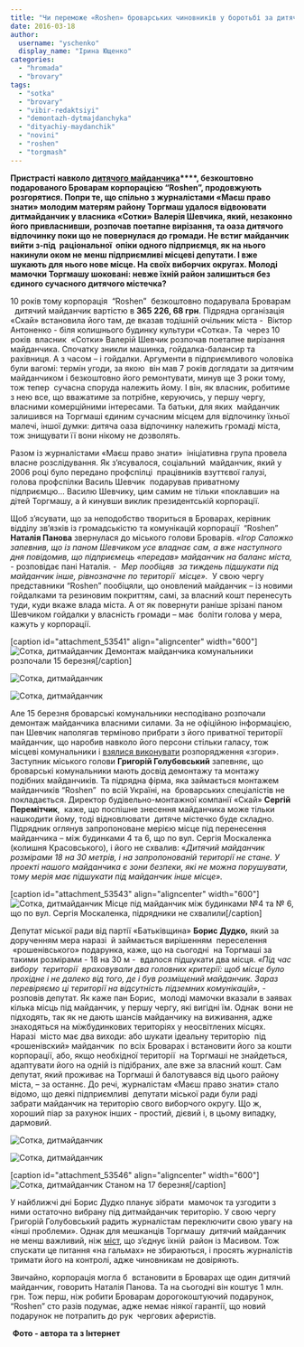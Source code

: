 ```yaml
---
title: "Чи переможе «Roshen» броварських чиновників у боротьбі за дитячий майданчик на Торгмаші?"
date: 2016-03-18
author: 
  username: "yschenko"
  display_name: "Ірина Ющенко"
categories: 
  - "hromada"
  - "brovary"
tags: 
  - "sotka"
  - "brovary"
  - "vibir-redaktsiyi"
  - "demontazh-dytmajdanchyka"
  - "dityachiy-maydanchik"
  - "novini"
  - "roshen"
  - "torgmash"
---
```


**Пристрасті навколо [дитячого майданчика](https://mpz.brovary.org/hto-pryvlasnyv-i-demontuye-yedynyj-suchasnyj-dytmajdanchyk-na-torgmashi-onovleno/)****, безкоштовно подарованого Броварам корпорацією “Roshen”, продовжують розгорятися. Попри те, що спільно з журналістами «Маєш право знати» молодим матерям району Торгмаш удалося відвоювати дитмайданчик у власника «Сотки» Валерія Шевчика, який, незаконно його привласнивши, розпочав поетапне вирізання, та оаза дитячого відпочинку поки що не повернулася до громади. Не встиг майданчик вийти з-під  раціональної  опіки одного підприємця, як на нього накинули оком не менш підприємливі місцеві депутати. І вже шукають для нього нове місце. На своїх виборчих округах. Молоді мамочки Торгмашу шоковані: невже їхній район залишиться без єдиного сучасного дитячого містечка?**

10 років тому корпорація  “Roshen”  безкоштовно подарувала Броварам   дитячий майданчик вартістю в **365** **226, 68 грн**. Підрядна організація  «Скай» встановила його там, де вказав тодішній очільник міста -  Віктор Антоненко - біля колишнього будинку культури «Сотка». Та  через 10 років  власник  «Сотки» Валерій Шевчик розпочав поетапне вирізання майданчика. Спочатку зникли машинка, гойдалка-балансир та рахівниця. А з часом – і гойдалки. Аргументи в підприємливого чоловіка були вагомі: термін угоди, за якою  він мав 7 років доглядати за дитячим майданчиком і безкоштовно його ремонтувати, минув ще 3 роки тому, тож тепер  сучасна споруда належить йому. І він, як власник, робитиме з нею все, що вважатиме за потрібне, керуючись, у першу чергу, власними комерційними інтересами. Та батьки, для яких  майданчик залишився на Торгмаші єдиним сучасним місцем для відпочинку їхньої малечі, іншої думки: дитяча оаза відпочинку належить громаді міста, тож знищувати її вони нікому не дозволять.

Разом із журналістами «Маєш право знати»  ініціативна група провела власне розслідування. Як з’ясувалося, соціальний  майданчик, який у 2006 році було передано профспілці  працівників взуттєвої галузі, голова профспілки Василь Шевчик  подарував приватному підприємцю… Василю Шевчику, цим самим не тільки «поклавши» на дітей Торгмашу, а й кинувши виклик президентській корпорації.

Щоб з’ясувати, що за неподобство твориться в Броварах, керівник відділу зв’язків із громадськістю та комунікацій корпорації  “Roshen” **Наталія Панова** звернулася до міського голови Броварів. _«Ігор Сапожко запевнив, що із паном Шевчиком усе владнає сам, а вже наступного дня повідомив, що підприємець «передав» майданчик на баланс міста,_ \- розповідає пані Наталія. -  _Мер пообіцяв  за тиждень підшукати під майданчик інше, рівнозначне по території  місце»._  У свою чергу представники “Roshen” пообіцяли, що оновлений майданчик – із новими гойдалками та резиновим покриттям, самі, за власний кошт перенесуть туди, куди вкаже влада міста. А от як повернути раніше зрізані паном Шевчиком гойдалки у власність громади – має  боліти голова у мера, кажуть у корпорації.

\[caption id="attachment\_53541" align="aligncenter" width="600"\]![Сотка, дитмайданчик](https://mpz.brovary.org/wp-content/uploads/2016/03/8-4.jpg) Демонтаж майданчика комунальники розпочали 15 березня\[/caption\]

![Сотка, дитмайданчик](https://mpz.brovary.org/wp-content/uploads/2016/03/3-1.jpg)

![Сотка, дитмайданчик](https://mpz.brovary.org/wp-content/uploads/2016/03/SAM_4954.jpg)

Але 15 березня броварські комунальники несподівано розпочали демонтаж майданчика власними силами. За не офіційною інформацією, пан Шевчик наполягав терміново прибрати з його приватної території майданчик, що наробив навколо його персони стільки галасу, тож місцеві комунальники і [взялися виконувати](http://facebook.com/groups/brovary/permalink/1215318698498094/?hc_location=ufi) розпорядження «згори». Заступник міського голови **Григорій Голубовський** запевняє, що броварські комунальники мають досвід демонтажу та монтажу подібних майданчиків. Та підрядна фірма, яка займається монтажем майданчиків “Roshen”  по всій Україні, на  броварських спеціалістів не покладається. Директор будівельно-монтажної компанії «Скай» **Сергій Перемітчик**,  каже, що поспішне знесення майданчика може тільки нашкодити йому, тоді відновлювати  дитяче містечко буде складно. Підрядник оглянув запропоноване мерією місце під перенесення майданчика – між будинками 4 та 6, що по вул. Сергія Москаленка (колишня Красовського), і його не схвалив: «_Дитячий майданчик  розмірами 18 на 30 метрів, і на запропонованій території не стане. У проекті нашого майданчика є зони безпеки, які не можна порушувати, тому мерія має підшукати під майданчик інше місце»._

\[caption id="attachment\_53543" align="aligncenter" width="600"\]![Сотка, дитмайданчик](https://mpz.brovary.org/wp-content/uploads/2016/03/10-2.jpg) Місце під майданчик між будинками №4 та № 6, що по вул. Сергія Москаленка, підрядники не схвалили\[/caption\]

Депутат міської ради від партії «Батьківщина» **Борис Дудко,** який за дорученням мера наразі  й займається вирішенням  переселення  «рошенівського» подарунка, каже, що на сьогодні  на Торгмаші за такими розмірами - 18 на 30 м -  вдалося підшукати два місця. _«Під час вибору  території  враховували два головних критерії: щоб місце було прохідне і не далеко від того, де і був розміщений майданчик. Зараз перевіряємо ці території на відсутність підземних комунікацій»,_ \- розповів депутат. Як каже пан Борис,  молоді мамочки вказали в заявах кілька місць під майданчик, у першу чергу, які вигідні їм. Однак  вони не підходять, так як не дають шансів майданчику на виживання, адже знаходяться на міжбудинкових територіях у неосвітлених місцях. Наразі  місто має два виходи: або шукати ідеальну територію  під «рошенівский» майданчик  по всіх Броварах і встановити його за кошти корпорації, або, якщо необхідної території  на Торгмаші не знайдеться, адаптувати його на одній із підібраних, але вже за власний кошт. Сам депутат, який проживає на Торгмаші й балотувався від цього району міста, – за останнє. До речі, журналістам «Маєш право знати» стало відомо, що деякі підприємливі  депутати міської ради були раді   забрати майданчик на територію свого виборчого округу. Що ж, хороший піар за рахунок інших - простий, дієвий і, в цьому випадку, дармовий.

![Сотка, дитмайданчик](https://mpz.brovary.org/wp-content/uploads/2016/03/2-4.jpg)

![Сотка, дитмайданчик](https://mpz.brovary.org/wp-content/uploads/2016/03/7-9.jpg)

\[caption id="attachment\_53546" align="aligncenter" width="600"\]![Сотка, дитмайданчик](https://mpz.brovary.org/wp-content/uploads/2016/03/stanom-na-17.03.jpg) Станом на 17 березня\[/caption\]

У найближчі дні Борис Дудко планує зібрати  мамочок та узгодити з ними остаточно вибрану під дитмайданчик територію. У свою чергу Григорій Голубовський радить журналістам переключити свою увагу на «інші проблеми». Однак для мешканців Торгмашу  дитячий майданчик не менш важливий, ніж [міст](https://mpz.brovary.org/navit-pislya-koshtovnogo-remontu-mist-na-torgmashi-prozhyve-vid-5-do-25-rokiv-ekspert/), що з’єднує їхній  район із Масивом. Тож  спускати це питання «на гальмах» не збираються, і просять журналістів тримати його на контролі, адже чиновникам не довіряють.

Звичайно, корпорація могла б  встановити в Броварах ще один дитячий майданчик, говорить Наталія Панова. Та на сьогодні він коштує 1 млн. грн. Тож перш, ніж робити Броварам дорогокоштуючий подарунок, “Roshen” сто разів подумає, адже немає ніякої гарантії, що новий подарунок не потрапить до рук  чергових аферистів.

 **Фото - автора та з Інтернет**
